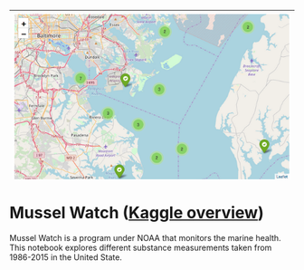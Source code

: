 | <img src="photos/sites.png" alt="Mussel Watch Sites" style="float:left;"/> | 
|:--:| 

# Mussel Watch ([Kaggle overview](https://www.kaggle.com/sohier/mussel-watch))

Mussel Watch is a program under NOAA that monitors the marine health.  This notebook explores different substance measurements taken from 1986-2015 in the United State.
